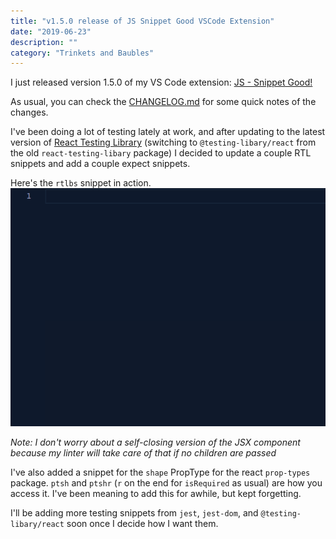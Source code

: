 ```yaml
---
title: "v1.5.0 release of JS Snippet Good VSCode Extension"
date: "2019-06-23"
description: ""
category: "Trinkets and Baubles"
---
```


I just released version 1.5.0 of my VS Code extension: [JS - Snippet Good!](https://marketplace.visualstudio.com/items?itemName=jimmydc.js--snippet-good)

As usual, you can check the [CHANGELOG.md](https://github.com/Jimmydalecleveland/js--snippet-good/blob/master/CHANGELOG.md) for some quick notes of the changes.

I've been doing a lot of testing lately at work, and after updating to the latest version of [React Testing Library](https://github.com/testing-library/react-testing-library) (switching to `@testing-libary/react` from the old `react-testing-libary` package) I decided to update a couple RTL snippets and add a couple expect snippets.

Here's the `rtlbs` snippet in action.
![rtlbs snippet in action](./rtlbs-snippet.gif)

*Note: I don't worry about a self-closing version of the JSX component because my linter will take care of that if no children are passed*

I've also added a snippet for the `shape` PropType for the react `prop-types` package. `ptsh` and `ptshr` (`r` on the end for `isRequired` as usual) are how you access it. I've been meaning to add this for awhile, but kept forgetting.

I'll be adding more testing snippets from `jest`, `jest-dom`, and `@testing-libary/react` soon once I decide how I want them.
